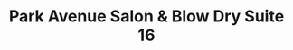 ---
title: "Park Avenue Salon & Blow Dry Suite 16"
url: /phoenix/park-avenue-salon-und-blow-dry-suite-16/
shop: Friseur
---